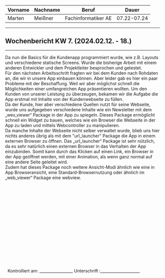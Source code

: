 #

| Vorname | Nachname | Beruf               | Dauer       |
| ------- | -------- | ------------------- | ----------- |
| Marten  | Meißner  | Fachinformatiker AE | 07.22-07.24 |
---

## Wochenbericht KW 7.  (2024.02.12. - 18.)

---

Da nun die Basics für die Kundenapp programmiert wurde, wie z.B. Layouts und verschiedene statische Screens. Wurde die bisherige Arbeit mit einem anderen Entwickler und dem Projektleiter besprochen und getestet.     
Für den nächsten Arbeitsschritt fragten wir bei dem Kunden nach Rohdaten an, die wir in unsere App einbauen können. Aber leider gab es hier ein paar Probleme mit der Beschaffung. Weil wir aber möglichst schnell die Möglichkeiten einer umfangreichen App präsentieren wollten. Um den Kunden von unserer Leistung zu überzeugen, bekamen wir die Aufgabe die App erstmal mit Inhalte von der Kundenwebseite zu füllen.      
Da der Kunde, hier aber verschiedene Quellen nutzt für seine Webseite, wurde uns aufgegeben verschiedene Inhalte wie ein Newsletter mit dem „wev_viewer“ Package in der App zu spiegeln. Dieses Package ermöglicht schnell ein Widget zu bauen, welches wie ein Browser die Webseite in der App zu laden und mittels Webcontroller zu manipulieren.     
Da manche Inhalte der Webseite nicht selber verwaltet wurde, blieb uns hier nichts anderes übrig als mit dem "url_launcher" Package die App in einem externen Browser zu öffnen. Das „url_launcher“ Package ist sehr nützlich, da es sehr natürlich einen externen Browser in das Verhalten der App einzubinden. Somit kann durch das Klicken auf einen Link, ein Browser in der App geöffnet werden, mit einer Animation, als wenn ganz normal auf eine andere Seite geleitet wird.        
Zudem hat dieses Package noch weitere Ansicht-Modi ähnlich wie eine in App Browseransicht, eine Standard-Browsernutzung oder ähnlich im „web_viewer“ Package eine webview.

&nbsp;
\
\
\
\
\
\
\
\
\
\
\
\
\
\
\
\
&nbsp;
Kontrolliert am: _________________ Unterschrift  :____________________
